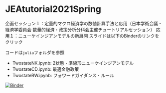 # JEAtutorial2021Spring

企画セッション１：定量的マクロ経済学の数値計算手法と応用（日本学術会議・経済学委員会 数量的経済・政策分析分科会主催チュートリアルセッション）
応用１：ニューケインジアンモデルの新展開
スライドは以下のBinderのリンクをクリック

コードは`julia`フォルダを参照

- TwostateNK.ipynb: 2状態・準線形ニューケインジアンモデル
- TwostateCD.ipynb: 最適金融政策
- TwostateRW.ipynb: フォワードガイダンス・ルール

[![Binder](https://mybinder.org/badge_logo.svg)](https://mybinder.org/v2/gh/tkksnk/JEAtutorial2021Spring/HEAD?filepath=JEAtutorial2021Spring.ipynb)
